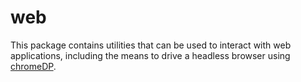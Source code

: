 # web

This package contains utilities that can be used to interact with web applications,
including the means to drive a headless browser using [chromeDP](https://github.com/chromedp/chromedp).

